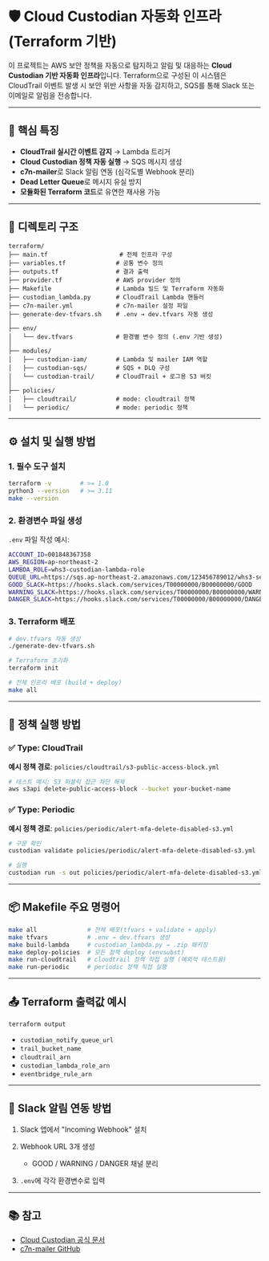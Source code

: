 # 🛡️ Cloud Custodian 자동화 인프라 (Terraform 기반)

이 프로젝트는 AWS 보안 정책을 자동으로 탐지하고 알림 및 대응하는 **Cloud Custodian 기반 자동화 인프라**입니다. Terraform으로 구성된 이 시스템은 CloudTrail 이벤트 발생 시 보안 위반 사항을 자동 감지하고, SQS를 통해 Slack 또는 이메일로 알림을 전송합니다.

---

## 🚀 핵심 특징

* **CloudTrail 실시간 이벤트 감지** → Lambda 트리거
* **Cloud Custodian 정책 자동 실행** → SQS 메시지 생성
* **c7n-mailer**로 Slack 알림 연동 (심각도별 Webhook 분리)
* **Dead Letter Queue**로 메시지 유실 방지
* **모듈화된 Terraform 코드**로 유연한 재사용 가능

---

## 📁 디렉토리 구조

```
terraform/
├── main.tf                    # 전체 인프라 구성
├── variables.tf              # 공통 변수 정의
├── outputs.tf                # 결과 출력
├── provider.tf               # AWS provider 정의
├── Makefile                  # Lambda 빌드 및 Terraform 자동화
├── custodian_lambda.py       # CloudTrail Lambda 핸들러
├── c7n-mailer.yml            # c7n-mailer 설정 파일
├── generate-dev-tfvars.sh    # .env → dev.tfvars 자동 생성
│
├── env/
│   └── dev.tfvars            # 환경별 변수 정의 (.env 기반 생성)
│
├── modules/
│   ├── custodian-iam/        # Lambda 및 mailer IAM 역할
│   ├── custodian-sqs/        # SQS + DLQ 구성
│   └── custodian-trail/      # CloudTrail + 로그용 S3 버킷
│
├── policies/
│   ├── cloudtrail/           # mode: cloudtrail 정책
│   └── periodic/             # mode: periodic 정책
```

---

## ⚙️ 설치 및 실행 방법

### 1. 필수 도구 설치

```bash
terraform -v        # >= 1.0
python3 --version   # >= 3.11
make --version
```

### 2. 환경변수 파일 생성

`.env` 파일 작성 예시:

```bash
ACCOUNT_ID=001848367358
AWS_REGION=ap-northeast-2
LAMBDA_ROLE=whs3-custodian-lambda-role
QUEUE_URL=https://sqs.ap-northeast-2.amazonaws.com/123456789012/whs3-security-alert-queue
GOOD_SLACK=https://hooks.slack.com/services/T00000000/B00000000/GOOD
WARNING_SLACK=https://hooks.slack.com/services/T00000000/B00000000/WARNING
DANGER_SLACK=https://hooks.slack.com/services/T00000000/B00000000/DANGER
```

### 3. Terraform 배포

```bash
# dev.tfvars 자동 생성
./generate-dev-tfvars.sh

# Terraform 초기화
terraform init

# 전체 인프라 배포 (build + deploy)
make all
```

---

## 🧪 정책 실행 방법

### ✅ Type: CloudTrail

**예시 정책 경로**: `policies/cloudtrail/s3-public-access-block.yml`

```bash
# 테스트 예시: S3 퍼블릭 접근 차단 해제
aws s3api delete-public-access-block --bucket your-bucket-name
```

### ✅ Type: Periodic

**예시 정책 경로**: `policies/periodic/alert-mfa-delete-disabled-s3.yml`

```bash
# 구문 확인
custodian validate policies/periodic/alert-mfa-delete-disabled-s3.yml

# 실행
custodian run -s out policies/periodic/alert-mfa-delete-disabled-s3.yml
```

---

## 📦 Makefile 주요 명령어

```bash
make all              # 전체 배포(tfvars + validate + apply)
make tfvars           # .env → dev.tfvars 생성
make build-lambda     # custodian_lambda.py → .zip 패키징
make deploy-policies  # 모든 정책 deploy (envsubst)
make run-cloudtrail   # cloudtrail 정책 직접 실행 (예외적 테스트용)
make run-periodic     # periodic 정책 직접 실행
```

---

## 📤 Terraform 출력값 예시

```bash
terraform output
```

* `custodian_notify_queue_url`
* `trail_bucket_name`
* `cloudtrail_arn`
* `custodian_lambda_role_arn`
* `eventbridge_rule_arn`

---

## 📡 Slack 알림 연동 방법

1. Slack 앱에서 "Incoming Webhook" 설치
2. Webhook URL 3개 생성

   * GOOD / WARNING / DANGER 채널 분리
3. `.env`에 각각 환경변수로 입력

---

## 📚 참고

* [Cloud Custodian 공식 문서](https://cloudcustodian.io/docs/aws/index.html)
* [c7n-mailer GitHub](https://github.com/cloud-custodian/cloud-custodian/tree/master/tools/c7n_mailer)
